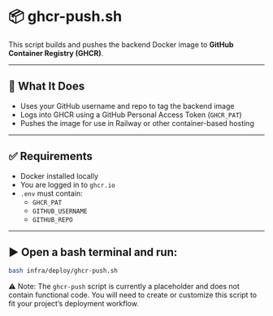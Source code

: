 # 📦 ghcr-push.sh

This script builds and pushes the backend Docker image to **GitHub Container Registry (GHCR)**.

---

## 🧠 What It Does

- Uses your GitHub username and repo to tag the backend image
- Logs into GHCR using a GitHub Personal Access Token (`GHCR_PAT`)
- Pushes the image for use in Railway or other container-based hosting

---

## ✅ Requirements

- Docker installed locally
- You are logged in to `ghcr.io`
- `.env` must contain:
  - `GHCR_PAT`
  - `GITHUB_USERNAME`
  - `GITHUB_REPO`

---

## ▶️ Open a bash terminal and run:

```bash
bash infra/deploy/ghcr-push.sh
```

⚠️ Note: The `ghcr-push` script is currently a placeholder and does not contain functional code. You will need to create or customize this script to fit your project’s deployment workflow.
